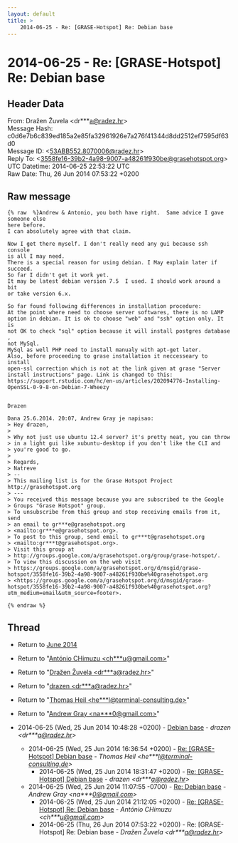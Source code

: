 ```yaml
---
layout: default
title: >
    2014-06-25 - Re: [GRASE-Hotspot] Re: Debian base
---
```


# 2014-06-25 - Re: [GRASE-Hotspot] Re: Debian base

## Header Data

From: Dražen Žuvela \<dr***a@radez.hr\><br>
Message Hash: c0d6e7b6c839ed185a2e85fa32961926e7a276f41344d8dd2512ef7595df63d0<br>
Message ID: \<53ABB552.8070006@radez.hr\><br>
Reply To: \<3558fe16-39b2-4a98-9007-a48261f930be@grasehotspot.org\><br>
UTC Datetime: 2014-06-25 22:53:22 UTC<br>
Raw Date: Thu, 26 Jun 2014 07:53:22 +0200<br>

## Raw message

```
{% raw  %}Andrew & Antonio, you both have right.  Same advice I gave someone else 
here before.
I can absolutely agree with that claim.

Now I get there myself. I don't really need any gui because ssh console 
is all I may need.
There is a special reason for using debian. I May explain later if succeed.
So far I didn't get it work yet.
It may be latest debian version 7.5  I used. I should work around a bit 
or take version 6.x.

So far found following differences in installation procedure:
At the point where need to choose server softwares, there is no LAMP 
option in debian. It is ok to choose "web" and "ssh" option only. It is 
not OK to check "sql" option because it will install postgres database , 
not MySql.
MySql as well PHP need to install manualy with apt-get later.
Also, before proceeding to grase installation it neccesseary to install 
open-ssl correction which is not at the link given at grase "Server 
install instructions" page. Link is changed to this:
https://support.rstudio.com/hc/en-us/articles/202094776-Installing-OpenSSL-0-9-8-on-Debian-7-Wheezy 


Drazen

Dana 25.6.2014. 20:07, Andrew Gray je napisao:
> Hey drazen,
>
> Why not just use ubuntu 12.4 server? it's pretty neat, you can throw 
> in a light gui like xubuntu-desktop if you don't like the CLI and 
> you're good to go.
>
> Regards,
> Natreve
> -- 
> This mailing list is for the Grase Hotspot Project http://grasehotspot.org
> ---
> You received this message because you are subscribed to the Google 
> Groups "Grase Hotspot" group.
> To unsubscribe from this group and stop receiving emails from it, send 
> an email to gr***e@grasehotspot.org 
> <mailto:gr***e@grasehotspot.org>.
> To post to this group, send email to gr***t@grasehotspot.org 
> <mailto:gr***t@grasehotspot.org>.
> Visit this group at 
> http://groups.google.com/a/grasehotspot.org/group/grase-hotspot/.
> To view this discussion on the web visit 
> https://groups.google.com/a/grasehotspot.org/d/msgid/grase-hotspot/3558fe16-39b2-4a98-9007-a48261f930be%40grasehotspot.org 
> <https://groups.google.com/a/grasehotspot.org/d/msgid/grase-hotspot/3558fe16-39b2-4a98-9007-a48261f930be%40grasehotspot.org?utm_medium=email&utm_source=footer>.

{% endraw %}
```

## Thread

+ Return to [June 2014](/archive/2014/06)

+ Return to "[António CHimuzu <ch***u<span>@</span>gmail.com>](/authors/ch___u_at_gmail_com)"
+ Return to "[Dražen Žuvela <dr***a<span>@</span>radez.hr>](/authors/dr___a_at_radez_hr)"
+ Return to "[drazen <dr***a<span>@</span>radez.hr>](/authors/dr___a_at_radez_hr)"
+ Return to "[Thomas Heil <he***l<span>@</span>terminal-consulting.de>](/authors/he___l_at_terminalconsulting_de)"
+ Return to "[Andrew Gray <na***0<span>@</span>gmail.com>](/authors/na___0_at_gmail_com)"

+ 2014-06-25 (Wed, 25 Jun 2014 10:48:28 +0200) - [Debian base](/archive/2014/06/727654dd0a7483ffb7d92d8244fc799a369771fdc330187f5dd0b9a4a2c28d54) - _drazen \<dr***a@radez.hr\>_
  + 2014-06-25 (Wed, 25 Jun 2014 16:36:54 +0200) - [Re: [GRASE-Hotspot] Debian base](/archive/2014/06/bf42a8bafba8475ceb64cca3add51633f6e1f8c71f98b529dcda2ba6d1a7cfce) - _Thomas Heil \<he***l@terminal-consulting.de\>_
    + 2014-06-25 (Wed, 25 Jun 2014 18:31:47 +0200) - [Re: [GRASE-Hotspot] Debian base](/archive/2014/06/ec4acb8eef0abd099418d9f237e6a3c7b3aa1526a92bcf038efcdca7f77c7eec) - _drazen \<dr***a@radez.hr\>_
  + 2014-06-25 (Wed, 25 Jun 2014 11:07:55 -0700) - [Re: Debian base](/archive/2014/06/c728523572efdec43135080909ddde4ed93aa44070b57807bc91b126373e4d6a) - _Andrew Gray \<na***0@gmail.com\>_
    + 2014-06-25 (Wed, 25 Jun 2014 21:12:05 +0200) - [Re: [GRASE-Hotspot] Re: Debian base](/archive/2014/06/70ae8e1ba9bc1c7e886bb25053ba5b05db4aaf08f90d4caf58a1a918b13ebcc7) - _António CHimuzu \<ch***u@gmail.com\>_
    + 2014-06-25 (Thu, 26 Jun 2014 07:53:22 +0200) - Re: [GRASE-Hotspot] Re: Debian base - _Dražen Žuvela \<dr***a@radez.hr\>_

